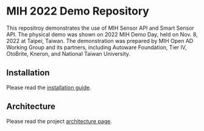 # MIH 2022 Demo Repository

This repositroy demonstrates the use of MIH Sensor API and Smart Sensor API. The physical demo was shown on 2022 MIH Demo Day, held on Nov. 8, 2022 at Taipei, Taiwan. The demonstration was prepared by MIH Open AD Working Group and its partners, including Autoware Foundation, Tier IV, OtoBrite, Kneron, and National Taiwan University. 

## Installation

Please read the [installation guide](doc/INSTALL.md).

## Architecture

Please read the project [architecture page](doc/ARCHITECTURE.md).
